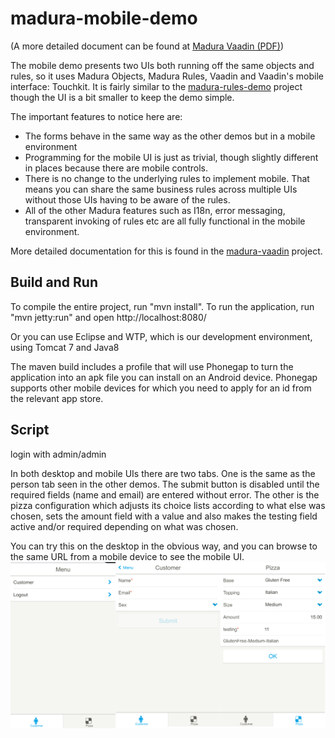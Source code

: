 madura-mobile-demo
==

(A more detailed document can be found at [Madura Vaadin (PDF)](http://www.madurasoftware.com/madura-vaadin.pdf)) 

The mobile demo presents two UIs both running off the same objects and rules, so it uses Madura Objects, Madura Rules, Vaadin and Vaadin's mobile interface: Touchkit. It is fairly similar to the [madura-rules-demo](../madura-rules-demo/README.md) project though the UI is a bit smaller to keep the demo simple.

The important features to notice here are:

 * The forms behave in the same way as the other demos but in a mobile environment
 * Programming for the mobile UI is just as trivial, though slightly different in places because there are mobile controls.
 * There is no change to the underlying rules to implement mobile. That means you can share the same business rules across multiple UIs without those UIs having to be aware of the rules.
 * All of the other Madura features such as I18n, error messaging, transparent invoking of rules etc are all fully functional in the mobile environment.

More detailed documentation for this is found in the [madura-vaadin](../madura-vaadin/README.md) project.

Build and Run
--
To compile the entire project, run "mvn install".
To run the application, run "mvn jetty:run" and open http://localhost:8080/

Or you can use Eclipse and WTP, which is our development environment, using Tomcat 7 and Java8

The maven build includes a profile that will use Phonegap to turn the application into an apk file you can install on an Android device. Phonegap supports
other mobile devices for which you need to apply for an id from the relevant app store.

Script
--
login with admin/admin

In both desktop and mobile UIs there are two tabs. One is the same as the person tab seen in the other demos. The submit button is disabled until the
required fields (name and email) are entered without error. The other is the pizza configuration which adjusts its choice lists according to what else
was chosen, sets the amount field with a value and also makes the testing field active and/or required depending on what was chosen.

You can try this on the desktop in the obvious way, and you can browse to the same URL from a mobile device to see the mobile UI.
![Mobile UI on a Samsung S4](../madura-vaadin/docs/images/MobileDemo.png)
